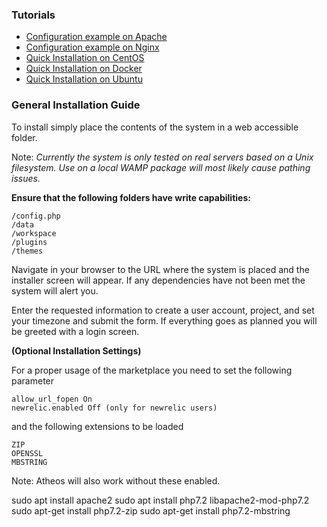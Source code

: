 ### Tutorials

- [Configuration example on Apache](installation/apache2)
- [Configuration example on Nginx](installation/nginx)
- [Quick Installation on CentOS](installation/centos)
- [Quick Installation on Docker](installation/docker)
- [Quick Installation on Ubuntu](installation/ubuntu)

### General Installation Guide

To install simply place the contents of the system in a web accessible
folder.

Note: _Currently the system is only tested on real servers based on a Unix filesystem._
_Use on a local WAMP package will most likely cause pathing issues._

**Ensure that the following folders have write capabilities:**

    /config.php
    /data
    /workspace
    /plugins
    /themes
    
Navigate in your browser to the URL where the system is placed and the
installer screen will appear. If any dependencies have not been met the
system will alert you.

Enter the requested information to create a user account, project, and
set your timezone and submit the form. If everything goes as planned 
you will be greeted with a login screen.

**(Optional Installation Settings)**

For a proper usage of the marketplace you need to set the following parameter

    allow_url_fopen On
    newrelic.enabled Off (only for newrelic users)

and the following extensions to be loaded

    ZIP
    OPENSSL
    MBSTRING

Note: Atheos will also work without these enabled.

sudo apt install apache2
sudo apt install php7.2 libapache2-mod-php7.2
sudo apt-get install php7.2-zip
sudo apt-get install php7.2-mbstring
